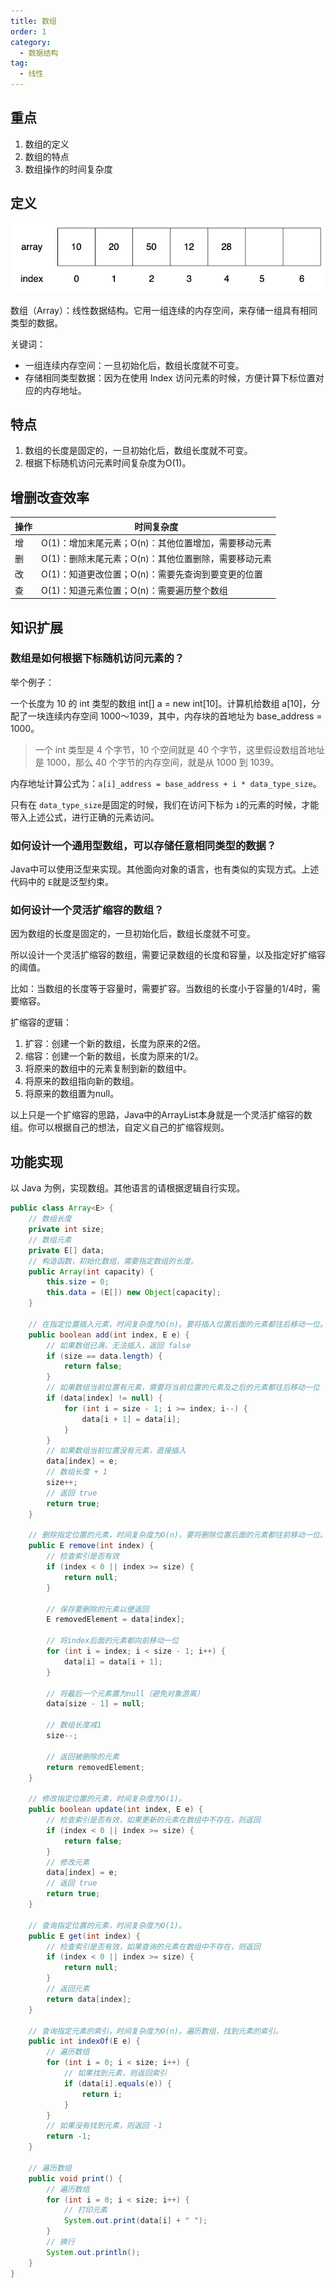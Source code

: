 ```yaml
---
title: 数组
order: 1
category:
  - 数据结构
tag:
  - 线性
---
```

## 重点
1. 数组的定义
2. 数组的特点
3. 数组操作的时间复杂度

## 定义
![](https://raw.githubusercontent.com/zhongyuan202020/coder-notes-image/main/public/data-structrue/array/array.png)

数组（Array）：线性数据结构。它用一组连续的内存空间，来存储一组具有相同类型的数据。

关键词：

- 一组连续内存空间：一旦初始化后，数组长度就不可变。
- 存储相同类型数据：因为在使用 Index 访问元素的时候，方便计算下标位置对应的内存地址。

## 特点
1. 数组的长度是固定的，一旦初始化后，数组长度就不可变。
2. 根据下标随机访问元素时间复杂度为O(1)。

## 增删改查效率
<!-- 用表格的形式描述增删改查的效率 -->
| 操作 | 时间复杂度 |
| --- | --- |
| 增 | O(1)：增加末尾元素；O(n)：其他位置增加，需要移动元素 |
| 删 | O(1)：删除末尾元素；O(n)：其他位置删除，需要移动元素 |
| 改 | O(1)：知道更改位置；O(n)：需要先查询到要变更的位置 |
| 查 | O(1)：知道元素位置；O(n)：需要遍历整个数组 |

## 知识扩展
### 数组是如何根据下标随机访问元素的？
举个例子：

一个长度为 10 的 int 类型的数组 int[] a = new int[10]。计算机给数组 a[10]，分配了一块连续内存空间 1000～1039，其中，内存块的首地址为 base_address = 1000。

> 一个 int 类型是 4 个字节，10 个空间就是 40 个字节，这里假设数组首地址是 1000，那么 40 个字节的内存空间，就是从 1000 到 1039。
>

内存地址计算公式为：`a[i]_address = base_address + i * data_type_size`。

只有在 `data_type_size`是固定的时候，我们在访问下标为 `i`的元素的时候，才能带入上述公式，进行正确的元素访问。

### 如何设计一个通用型数组，可以存储任意相同类型的数据？
Java中可以使用泛型来实现。其他面向对象的语言，也有类似的实现方式。上述代码中的 `E`就是泛型约束。
### 如何设计一个灵活扩缩容的数组？
因为数组的长度是固定的，一旦初始化后，数组长度就不可变。

所以设计一个灵活扩缩容的数组，需要记录数组的长度和容量，以及指定好扩缩容的阈值。

比如：当数组的长度等于容量时，需要扩容。当数组的长度小于容量的1/4时，需要缩容。

扩缩容的逻辑：
1. 扩容：创建一个新的数组，长度为原来的2倍。
2. 缩容：创建一个新的数组，长度为原来的1/2。
3. 将原来的数组中的元素复制到新的数组中。
4. 将原来的数组指向新的数组。
5. 将原来的数组置为null。

以上只是一个扩缩容的思路，Java中的ArrayList本身就是一个灵活扩缩容的数组。你可以根据自己的想法，自定义自己的扩缩容规则。

## 功能实现
以 Java 为例，实现数组。其他语言的请根据逻辑自行实现。

```java
public class Array<E> {
    // 数组长度
    private int size;
    // 数组元素
    private E[] data;
    // 构造函数，初始化数组，需要指定数组的长度。
    public Array(int capacity) {
        this.size = 0;
        this.data = (E[]) new Object[capacity];
    }

    // 在指定位置插入元素，时间复杂度为O(n)。要将插入位置后面的元素都往后移动一位。
    public boolean add(int index, E e) {
        // 如果数组已满，无法插入，返回 false
        if (size == data.length) {
            return false;
        }
        // 如果数组当前位置有元素，需要将当前位置的元素及之后的元素都往后移动一位
        if (data[index] != null) {
            for (int i = size - 1; i >= index; i--) {
                data[i + 1] = data[i];
            }
        }
        // 如果数组当前位置没有元素，直接插入
        data[index] = e;
        // 数组长度 + 1
        size++;
        // 返回 true
        return true;
    }

    // 删除指定位置的元素，时间复杂度为O(n)。要将删除位置后面的元素都往前移动一位。
    public E remove(int index) {
        // 检查索引是否有效
        if (index < 0 || index >= size) {
            return null;
        }
        
        // 保存要删除的元素以便返回
        E removedElement = data[index];
        
        // 将index后面的元素都向前移动一位
        for (int i = index; i < size - 1; i++) {
            data[i] = data[i + 1];
        }
        
        // 将最后一个元素置为null（避免对象游离）
        data[size - 1] = null;
        
        // 数组长度减1
        size--;
        
        // 返回被删除的元素
        return removedElement;
    }

    // 修改指定位置的元素，时间复杂度为O(1)。
    public boolean update(int index, E e) {
        // 检查索引是否有效，如果更新的元素在数组中不存在，则返回
        if (index < 0 || index >= size) {
            return false;
        }
        // 修改元素
        data[index] = e;
        // 返回 true
        return true;
    }

    // 查询指定位置的元素，时间复杂度为O(1)。
    public E get(int index) {
        // 检查索引是否有效，如果查询的元素在数组中不存在，则返回
        if (index < 0 || index >= size) {
            return null;
        }
        // 返回元素
        return data[index];
    }

    // 查询指定元素的索引，时间复杂度为O(n)。遍历数组，找到元素的索引。
    public int indexOf(E e) {
        // 遍历数组
        for (int i = 0; i < size; i++) {
            // 如果找到元素，则返回索引
            if (data[i].equals(e)) {
                return i;
            }
        }
        // 如果没有找到元素，则返回 -1
        return -1;
    }

    // 遍历数组
    public void print() {
        // 遍历数组
        for (int i = 0; i < size; i++) {
            // 打印元素
            System.out.print(data[i] + " ");
        }
        // 换行
        System.out.println();
    }
}
```